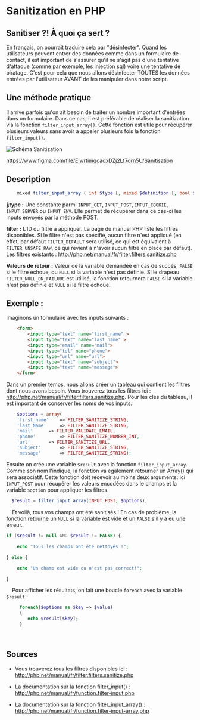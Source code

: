 # Sanitization en PHP

## Sanitiser ?! À quoi ça sert ?

En français, on pourrait traduire cela par "désinfecter". Quand les utilisateurs peuvent entrer des données comme dans un formulaire de contact, il est important de s'assurer qu'il ne s'agit pas d'une tentative d'attaque (comme par exemple, les injection sql) voire une tentative de piratage. C'est pour cela que nous allons désinfecter TOUTES les données entrées par l'utilisateur AVANT de les manipuler dans notre script. 

## Une méthode pratique
Il arrive parfois qu'on ait besoin de traiter un nombre important d'entrées dans un formulaire. Dans ce cas, il est préférable de réaliser la sanitization via la fonction `filter_input_array()`. Cette fonction est utile pour récupérer plusieurs valeurs sans avoir à appeler plusieurs fois la fonction `filter_input()`.

![Schéma Sanitization](https://github.com/LudovicPatho/Sanitization-en-PHP/blob/master/Sanitisation.png)


https://www.figma.com/file/EiwrtimqcaqxDZj2Lf7orn5U/Sanitisation

## Description 

```php
    mixed filter_input_array ( int $type [, mixed $definition [, bool $add_empty = true ]] )
```

**§type :**
Une constante parmi `INPUT_GET`, `INPUT_POST`, `INPUT_COOKIE`, `INPUT_SERVER` ou `INPUT_ENV`. Elle permet de récupérer dans ce cas-ci les inputs envoyés par la méthode POST.

**filter :**
L'ID du filtre à appliquer. La page du manuel PHP liste les filtres disponibles. Si le filtre n'est pas spécifié, aucun filtre n'est appliqué (en effet, par défaut `FILTER_DEFAULT` sera utilisé, ce qui est équivalent à `FILTER_UNSAFE_RAW`, ce qui  revient à n'avoir aucun filtre en place par défaut).  Les filtres existants : http://php.net/manual/fr/filter.filters.sanitize.php

**Valeurs de retour :**
Valeur de la variable demandée en cas de succès, `FALSE` si le filtre échoue, ou `NULL` si la variable n'est pas définie. Si le drapeau `FILTER_NULL_ON_FAILURE` est utilisé, la fonction retournera `FALSE` si la variable n'est pas définie et `NULL` si le filtre échoue.
    
## Exemple :
Imaginons un formulaire avec les inputs suivants :
```html
    <form>
		<input type="text" name="first_name" >
		<input type="text" name="last_name" >
		<input type="email" name="mail">
		<input type="tel" name="phone">
		<input type="url" name="url">
		<input type="text" name="subject">
		<input type="text" name="message">
    </form>
```
Dans un premier temps, nous allons créer un tableau qui contient les filtres dont nous avons besoin. Vous trouverez tous les filtres ici : http://php.net/manual/fr/filter.filters.sanitize.php. Pour les clés du tableau, il est important de conserver les noms de vos inputs. 

```php
    $options = array(
    'first_name' 	=> FILTER_SANITIZE_STRING,
    'last_Name' 	=> FILTER_SANITIZE_STRING,
    'mail' 		=> FILTER_VALIDATE_EMAIL,
    'phone' 		=> FILTER_SANITIZE_NUMBER_INT,
    'url' 		=> FILTER_SANITIZE_URL,
    'subject' 		=> FILTER_SANITIZE_STRING,
    'message' 		=> FILTER_SANITIZE_STRING);
```

Ensuite on crée une variable `$result` avec la fonction `filter_input_array`. Comme son nom l'indique, la fonction va également retourner un Array() qui sera associatif. Cette fonction doit recevoir au moins deux arguments: ici `INPUT_POST` pour récupérer les valeurs encodées dans le champs et la variable `$option` pour appliquer les filtres.

```php  
  $result = filter_input_array(INPUT_POST, $options);  
```
    
Et voilà, tous vos champs ont été sanitisés ! En cas de problème, la fonction retourne un `NULL` si la variable est vide et un `FALSE` s'il y a eu une erreur.

```php
if ($result != null AND $result != FALSE) {

	echo "Tous les champs ont été nettoyés !";

} else {

	echo "Un champ est vide ou n'est pas correct!";

}
```
     
Pour afficher les résultats, on fait une boucle `foreach` avec la variable `$result` :  

```php     
     foreach($options as $key => $value) 
     {
        echo $result[$key];
     }
```
    
## Sources

* Vous trouverez tous les filtres disponibles ici : http://php.net/manual/fr/filter.filters.sanitize.php

* La documentation sur la fonction filter_input() : http://php.net/manual/fr/function.filter-input.php

* La documentation sur la fonction filter_input_array() : http://php.net/manual/fr/function.filter-input-array.php

